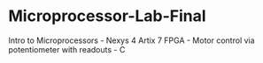# Microprocessor-Lab-Final
Intro to Microprocessors - Nexys 4 Artix 7 FPGA - Motor control via potentiometer with readouts - C
